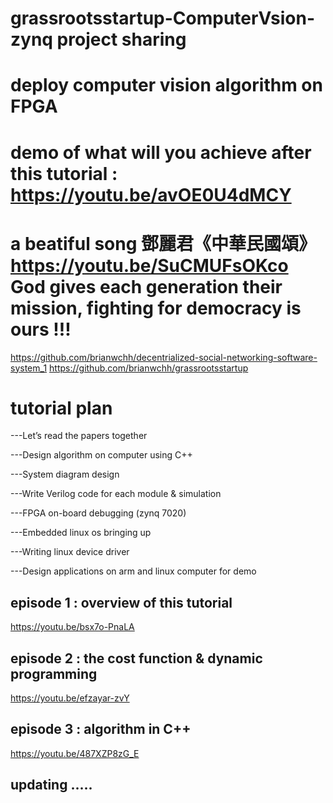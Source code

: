 # grassrootsstartup-ComputerVsion-zynq project sharing
# deploy computer vision algorithm on FPGA

# demo of what will you achieve after this tutorial : https://youtu.be/avOE0U4dMCY

# a beatiful song 鄧麗君《中華民國頌》 https://youtu.be/SuCMUFsOKco   God gives each generation their mission, fighting for democracy is ours !!! 
https://github.com/brianwchh/decentrialized-social-networking-software-system_1
https://github.com/brianwchh/grassrootsstartup

# tutorial plan 
---Let’s read the papers together 

---Design algorithm on computer using C++

---System diagram design 

---Write Verilog code for each module & simulation 

---FPGA on-board debugging (zynq 7020)

---Embedded linux os bringing up

---Writing linux device driver 

---Design applications on arm and linux computer for demo



## episode 1 : overview of this tutorial 
https://youtu.be/bsx7o-PnaLA

## episode 2 : the cost function & dynamic programming    
https://youtu.be/efzayar-zvY

## episode 3 : algorithm in C++
https://youtu.be/487XZP8zG_E

## updating ..... 
